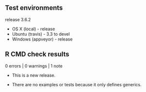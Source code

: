 ## Test environments

release 3.6.2

* OS X (local) - release
* Ubuntu (travis) - 3.3 to devel
* Windows (appveyor) - release

## R CMD check results

0 errors | 0 warnings | 1 note

* This is a new release.

* There are no examples or tests because it only defines generics.
